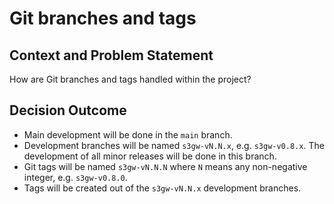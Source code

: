 # Git branches and tags

## Context and Problem Statement

How are Git branches and tags handled within the project?

## Decision Outcome

- Main development will be done in the `main` branch.
- Development branches will be named `s3gw-vN.N.x`, e.g. `s3gw-v0.8.x`.
  The development of all minor releases will be done in this branch.
- Git tags will be named `s3gw-vN.N.N` where `N` means any non-negative
  integer, e.g. `s3gw-v0.8.0`.
- Tags will be created out of the `s3gw-vN.N.x` development branches.
